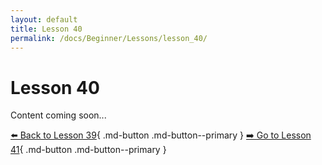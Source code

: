 ```yaml
---
layout: default
title: Lesson 40
permalink: /docs/Beginner/Lessons/lesson_40/
---
```


# Lesson 40

Content coming soon...

[⬅️ Back to Lesson 39](lesson_39.md){ .md-button .md-button--primary }  [➡️ Go to Lesson 41](lesson_41.md){ .md-button .md-button--primary }
